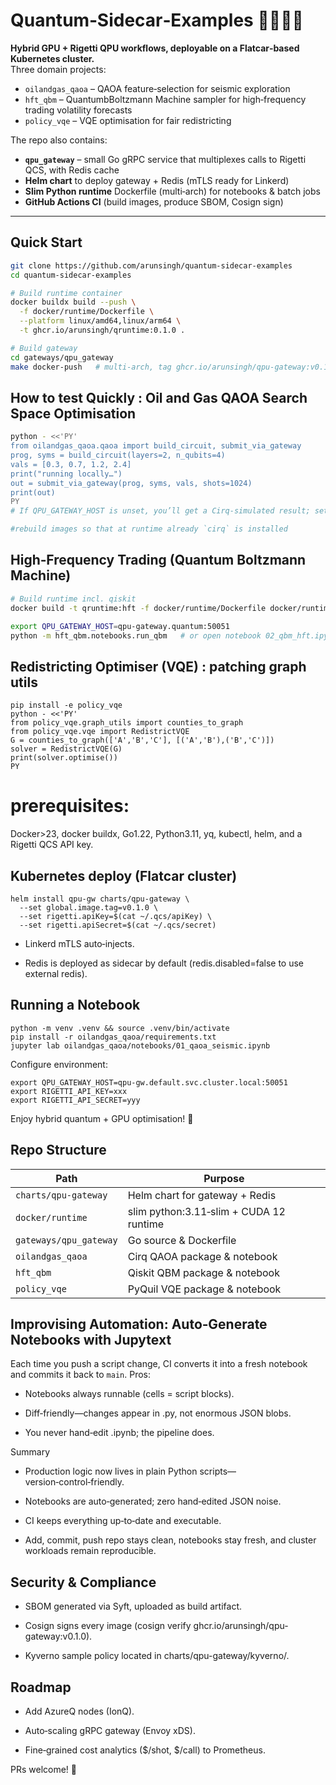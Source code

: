 # Quantum‑Sidecar‑Examples 🚀🔗🧑‍🚀  

**Hybrid GPU + Rigetti QPU workflows, deployable on a Flatcar‑based Kubernetes cluster.**  
Three domain projects:

* `oilandgas_qaoa` – QAOA feature‑selection for seismic exploration  
* `hft_qbm` – QuantumbBoltzmann Machine sampler for high‑frequency trading volatility forecasts  
* `policy_vqe` – VQE optimisation for fair redistricting

The repo also contains:

* **`qpu_gateway`** – small Go gRPC service that multiplexes calls to Rigetti QCS, with Redis cache  
* **Helm chart** to deploy gateway + Redis (mTLS ready for Linkerd)  
* **Slim Python runtime** Dockerfile (multi‑arch) for notebooks & batch jobs  
* **GitHub Actions CI** (build images, produce SBOM, Cosign sign)  

---

## Quick Start

```bash
git clone https://github.com/arunsingh/quantum-sidecar-examples
cd quantum-sidecar-examples

# Build runtime container
docker buildx build --push \
  -f docker/runtime/Dockerfile \
  --platform linux/amd64,linux/arm64 \
  -t ghcr.io/arunsingh/qruntime:0.1.0 .

# Build gateway
cd gateways/qpu_gateway
make docker-push   # multi-arch, tag ghcr.io/arunsingh/qpu-gateway:v0.1.0

```

## How to test Quickly : Oil and Gas QAOA Search Space Optimisation

```bash
python - <<'PY'
from oilandgas_qaoa.qaoa import build_circuit, submit_via_gateway
prog, syms = build_circuit(layers=2, n_qubits=4)
vals = [0.3, 0.7, 1.2, 2.4]
print("running locally…")
out = submit_via_gateway(prog, syms, vals, shots=1024)
print(out)
PY
# If QPU_GATEWAY_HOST is unset, you’ll get a Cirq-simulated result; set the env and it will route through the gateway 

#rebuild images so that at runtime already `cirq` is installed
```

## High‑Frequency Trading (Quantum Boltzmann Machine)

```bash
# Build runtime incl. qiskit
docker build -t qruntime:hft -f docker/runtime/Dockerfile docker/runtime

export QPU_GATEWAY_HOST=qpu-gateway.quantum:50051
python -m hft_qbm.notebooks.run_qbm   # or open notebook 02_qbm_hft.ipynb
```

## Redistricting Optimiser (VQE) : patching graph utils

```
pip install -e policy_vqe
python - <<'PY'
from policy_vqe.graph_utils import counties_to_graph
from policy_vqe.vqe import RedistrictVQE
G = counties_to_graph(['A','B','C'], [('A','B'),('B','C')])
solver = RedistrictVQE(G)
print(solver.optimise())
PY

```


# prerequisites:
Docker>23, docker buildx, Go1.22, Python3.11, yq, kubectl, helm, and a Rigetti QCS API key.

## Kubernetes deploy (Flatcar cluster)
```
helm install qpu-gw charts/qpu-gateway \
  --set global.image.tag=v0.1.0 \
  --set rigetti.apiKey=$(cat ~/.qcs/apiKey) \
  --set rigetti.apiSecret=$(cat ~/.qcs/secret)

```
- Linkerd mTLS auto‑injects.

- Redis is deployed as sidecar by default (redis.disabled=false to use external redis).

## Running a Notebook
```
python -m venv .venv && source .venv/bin/activate
pip install -r oilandgas_qaoa/requirements.txt
jupyter lab oilandgas_qaoa/notebooks/01_qaoa_seismic.ipynb

```
Configure environment:
```
export QPU_GATEWAY_HOST=qpu-gw.default.svc.cluster.local:50051
export RIGETTI_API_KEY=xxx
export RIGETTI_API_SECRET=yyy

```
Enjoy hybrid quantum + GPU optimisation! 🎉

## Repo Structure
| Path                   | Purpose                                 |
| ---------------------- | --------------------------------------- |
| `charts/qpu-gateway`   | Helm chart for gateway + Redis          |
| `docker/runtime`       | slim python:3.11‑slim + CUDA 12 runtime |
| `gateways/qpu_gateway` | Go source & Dockerfile                  |
| `oilandgas_qaoa`       | Cirq QAOA package & notebook            |
| `hft_qbm`              | Qiskit QBM package & notebook           |
| `policy_vqe`           | PyQuil VQE package & notebook           |


## Improvising Automation: Auto‑Generate Notebooks with Jupytext

Each time you push a script change, CI converts it into a fresh notebook and commits it back to `main`.
Pros:

- Notebooks always runnable (cells = script blocks).

- Diff‑friendly—changes appear in .py, not enormous JSON blobs.

- You never hand‑edit .ipynb; the pipeline does.

 Summary

- Production logic now lives in plain Python scripts—version‑control‑friendly.

- Notebooks are auto‑generated; zero hand‑edited JSON noise.

- CI keeps everything up‑to‑date and executable.

- Add, commit, push repo stays clean, notebooks stay fresh, and cluster workloads remain reproducible.

## Security & Compliance

- SBOM generated via Syft, uploaded as build artifact.

- Cosign signs every image (cosign verify ghcr.io/arunsingh/qpu-gateway:v0.1.0).

- Kyverno sample policy located in charts/qpu-gateway/kyverno/.

## Roadmap

- Add AzureQ nodes (IonQ).

- Auto‑scaling gRPC gateway (Envoy xDS).

- Fine‑grained cost analytics ($/shot, $/call) to Prometheus.

PRs welcome! 🙏
